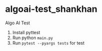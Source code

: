# algoai-test_shankhan
Algo AI Test

1. Install pyttest
2. Run python `main.py`
3. Run `pytest --pyargs tests` for test
